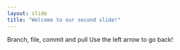 ```yaml
---
layout: slide
title: "Welcome to our second slide!"
---
```

Branch, file, commit and pull
Use the left arrow to go back!
